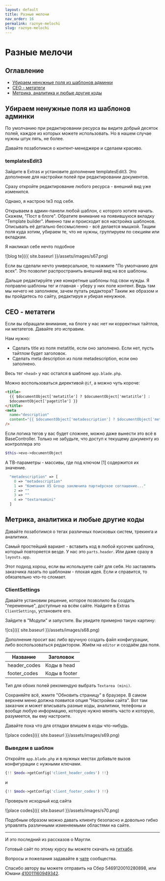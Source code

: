 ```yaml
---
layout: default
title: Разные мелочи
nav_order: 16
permalink: raznye-melochi
slug: raznye-melochi
---
```


# Разные мелочи

## Оглавление

- [Убираем ненужные поля из шаблонов админки](#part1)
- [СЕО - метатеги](#part2)
- [Метрика, аналитика и любые другие коды ](#part3)

## Убираем ненужные поля из шаблонов админки <a name="part1"></a>

По умолчанию при редактировании ресурса вы видите добрый десяток полей, каждое из которых можете использовать. Но в нашем случае нужны штук пять, не более.

Давайте позаботимся о контент-менеджере и сделаем красиво.

### templatesEdit3

Зайдите в Extras и установите дополнение templatesEdit3. Это дополнение для настройки полей при редактировании документов.

Сразу откройте редактирование любого ресурса - внешний вид уже изменился.

Однако, я настрою te3 под себя.

Открываем в админ-панели любой шаблон, с которого хотите начать. Скажем, "Пост в блоге". Обратите внимание на появившуюся вкладку "Template builder". Именно там и происходит вся настройка шаблонов. Описывать её детально бессмысленно - всё делается мышкой. Тащим поля куда хотим, убираем те, что не нужны, группируем по секциям или вкладкам.

Я накликал себе нечто подобное

![blog te]({{ site.baseurl }}/assets/images/s67.png)

Если вы сделали нечто универсальное, то нажмите "По умолчанию для всех". Это позволит распространить внешний вид на все шаблоны.

Дальше редактируйте уже конкретные шаблоны под свои нужды.
Я поправлю шаблоны тег и главная - уберу у них поле контент. Ведь там мы ничего не заполняем, зачем путать редактора?
Таким же образом и вы пройдитесь по сайту, редактируя и убирая ненужное.

## СЕО - метатеги <a name="part2"></a>

Если вы обращали внимание, на блоге у нас нет ни корректных тайтлов, ни метатегов. Давайте это исправим.

Нам нужно:

- Сделать title из поля metatitle, если оно заполнено. Если нет, пусть тайтлом будет заголовок.
- Сделать meta description из поля metadescription, если оно заполнено.

Весь тег `<head>` у нас остался в шаблоне `app.blade.php`.

Можно воспользоваться директивой `@if`, а можно чуть короче:

```html
<title>
  {{ $documentObject['metatitle'] ? $documentObject['metatitle'] :
  $documentObject['pagetitle'] }}
</title>
<meta
  name="description"
  content="{{ $documentObject['metadescription'] ? $documentObject['metadescription']  : $documentObject['introtext'] }}"
/>
```

Если логика тегов у вас будет сложнее, можно даже вынести это всё в BaseController.
Только не забудьте, что доступ к текущему документу из контроллера это

```php
$this->evo->documentObject
```

А ТВ-параметры - массивы, где под ключом [1] содержится их значение.

```php
  "metadescription" => [
    0 => "metadescription"
    1 => "Компания X5 Group заключила партнёрское соглашение..."
    2 => ""
    3 => ""
    4 => "textareamini"
  ]
```

## Метрика, аналитика и любые другие коды <a name="part3"></a>

Давайте позаботимся о тегах различных поисковых систем, трекинга и аналитики.

Самый простейший вариант - вставить код в любой кусочек шаблона, который повторяется везде. У нас это `parts.header`. Или даже сразу в `layouts.app`.

Этот подход хорош, если вы используете сайт для себя. Но заставлять заказчика лазать по шаблонам - плохая идея. Если и справится, то обязательно что-то сломает.

### ClientSettings

Давайте установим решение, которое позволило бы создать "переменные", доступные на всём сайте.
Найдите в Extras `ClientSettings`, установите его.

Зайдите в "Модули" и запустите. Вы увидите примерно такую картину:

![cs]({{ site.baseurl }}/assets/images/s68.png)

Дополнение просит вас либо вручную создать файл конфигурации, либо воспользоваться редактором. Жмём на `editor` и создаём два поля.

| Название     | Заголовок     |
| ------------ | ------------- |
| header_codes | Коды в head   |
| footer_codes | Коды в footer |

Тип для обоих полей рекомендую выбрать `Textarea (mini)`.

Сохраняйте всё, жмите "Обновить страницу" в браузере. В самом верхнем меню должна появится опция "Настройки сайта". Вот там заказчик и может вписывать разные коды, аналитики, телефоны и вообще любую информацию, которую нужно менять часто и которую, разумеется, вы ему настроите.

Давайте пока что для отладки впишем в коды что-нибудь.

![place codes]({{ site.baseurl }}/assets/images/s69.png)

### Выведем в шаблон

Откройте `app.blade.php` и в нужных местах добавьте вызов конфигурации с нужными ключами.

```php
{!! $modx->getConfig('client_header_codes') !!}
```

и

```php
{!! $modx->getConfig('client_footer_codes') !!}
```

Проверьте исходный код сайта

![place codes]({{ site.baseurl }}/assets/images/s70.png)

Подобным образом можно давать клиенту безопасно и довольно гибко управлять различными изменяемыми областями на сайте.

---

И это последний из рассказов о Маугли.

Готовый сайт по этому курсу вы можете скачать на [гитхабе](https://github.com/0test/evoblog.localhost).

Вопросы и пожелания задавайте в [чате](https://t.me/evo_cms) сообщества.

Спасибо автору вы можете отправить на Сбер 5469120010280898, или Юмани [410011160949342](https://yoomoney.ru/to/410011160949342).
